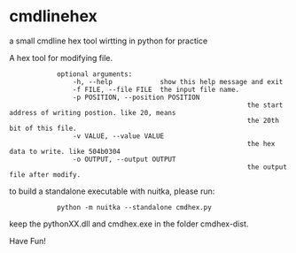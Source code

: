 # cmdlinehex
a small cmdline hex tool wirtting in python for practice


A hex tool for modifying file.

				optional arguments:
					-h, --help            show this help message and exit
					-f FILE, --file FILE  the input file name.
					-p POSITION, --position POSITION
																the start address of writing postion. like 20, means
																the 20th bit of this file.
					-v VALUE, --value VALUE
																the hex data to write. like 504b0304
					-o OUTPUT, --output OUTPUT
																the output file after modify.

                        
to build a standalone executable with nuitka, please run:

				python -m nuitka --standalone cmdhex.py
  
keep the pythonXX.dll and cmdhex.exe in the folder cmdhex-dist.

Have Fun!
